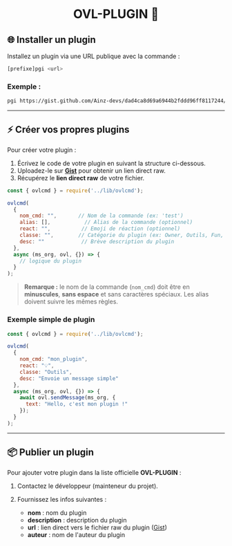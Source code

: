 <h1 align="center">OVL-PLUGIN 🚀</h1>

## 🌐 Installer un plugin

Installez un plugin via une URL publique avec la commande :

```bash
[prefixe]pgi <url>
```

### Exemple :

```bash
pgi https://gist.github.com/Ainz-devs/dad4ca8d69a6944b2fddd96ff8117244/raw/5d2bdcde5e617bbaf4f9075306af9aea891cfa0d/filters.js
```

---

## ⚡ Créer vos propres plugins

Pour créer votre plugin :

1. Écrivez le code de votre plugin en suivant la structure ci-dessous.
2. Uploadez-le sur [**Gist**](https://gist.github.com) pour obtenir un lien direct raw.
3. Récupérez le **lien direct raw** de votre fichier.

```javascript
const { ovlcmd } = require('../lib/ovlcmd');

ovlcmd(
  {
    nom_cmd: "",       // Nom de la commande (ex: 'test')
    alias: [],           // Alias de la commande (optionnel)
    react: "",          // Emoji de réaction (optionnel)
    classe: "",        // Catégorie du plugin (ex: Owner, Outils, Fun, Convert)
    desc: ""            // Brève description du plugin
  },
  async (ms_org, ovl, {}) => {
    // logique du plugin
  }
);
```

> **Remarque :** le nom de la commande (`nom_cmd`) doit être en **minuscules**, **sans espace** et sans caractères spéciaux. Les alias doivent suivre les mêmes règles.

### Exemple simple de plugin

```javascript
const { ovlcmd } = require('../lib/ovlcmd');

ovlcmd(
  {
    nom_cmd: "mon_plugin",
    react: "💡",
    classe: "Outils",
    desc: "Envoie un message simple"
  },
  async (ms_org, ovl, {}) => {
    await ovl.sendMessage(ms_org, {
      text: "Hello, c'est mon plugin !"
    });
  }
);
```

---

## 📦 Publier un plugin

Pour ajouter votre plugin dans la liste officielle **OVL-PLUGIN** :

1. Contactez le développeur (mainteneur du projet).
2. Fournissez les infos suivantes :

   * **nom** : nom du plugin
   * **description** : description du plugin
   * **url** : lien direct vers le fichier raw du plugin ([Gist](https://gist.github.com))
   * **auteur** : nom de l'auteur du plugin
